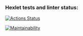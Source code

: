 ### Hexlet tests and linter status:
[![Actions Status](https://github.com/Grigorevv/php-project-lvl1/workflows/hexlet-check/badge.svg)](https://github.com/Grigorevv/php-project-lvl1/actions)

[![Maintainability](https://api.codeclimate.com/v1/badges/06c51de3e2ad22cb0044/maintainability)](https://codeclimate.com/github/Grigorevv/php-project-lvl1/maintainability)
